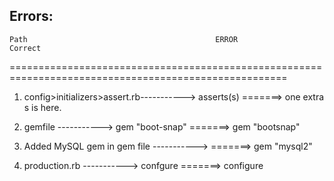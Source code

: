 Errors:
---------------------------------           
    Path                                          ERROR                Correct
======================================================================================================

1. config>initializers>assert.rb-----------> asserts(s)      =======> one extra s is here.

2. gemfile                      -----------> gem "boot-snap" =======> gem "bootsnap"

3. Added MySQL gem in gem file  ----------->                 =======> gem "mysql2"

4. production.rb                -----------> confgure       =======>  configure


